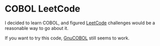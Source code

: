 # COBOL LeetCode

I decided to learn COBOL, and figured [LeetCode](https://leetcode.com) challenges would be a reasonable way to go about it.

If you want to try this code, [GnuCOBOL](https://gnucobol.sourceforge.io/) still seems to work.

